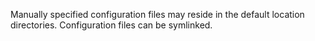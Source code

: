 Manually specified configuration files may reside in the default location
directories. Configuration files can be symlinked.
